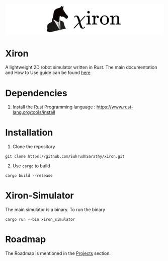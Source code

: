 <p align="center">
    <img src="images/xiron.png" 
        alt="Picture" 
        style="display: block; margin: 0 auto" />
</p>

# Xiron
A lightweight 2D robot simulator written in Rust. The main documentation and How to Use guide can be found [here](https://suhrudhsarathy.github.io/xiron/)

# Dependencies
1. Install the Rust Programming language : https://www.rust-lang.org/tools/install

# Installation
1. Clone the repository
```
git clone https://github.com/SuhrudhSarathy/xiron.git
```
2. Use `cargo` to build
```
cargo build --release
```

# Xiron-Simulator
The main simulator is a binary. To run the binary
```
cargo run --bin xiron_simulator
```

# Roadmap
The Roadmap is mentioned in the [Projects](https://github.com/SuhrudhSarathy/xiron/projects) section.